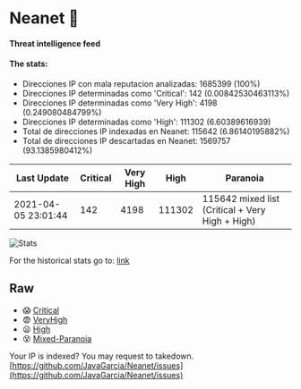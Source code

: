 # Neanet :hocho:
#### Threat intelligence feed
#### The stats:

- Direcciones IP con mala reputacion analizadas: 1685399 (100%)
- Direcciones IP determinadas como 'Critical':  142 (0.00842530463113%)
- Direcciones IP determinadas como 'Very High':  4198 (0.249080484799%)
- Direcciones IP determinadas como 'High':  111302 (6.60389616939)
- Total de direcciones IP indexadas en Neanet:  115642 (6.86140195882%)
- Total de direcciones IP descartadas en Neanet:  1569757 (93.1385980412%)

| Last Update | Critical | Very High | High | Paranoia |
| --- | --- | --- | --- | --- |
| 2021-04-05 23:01:44 | 142 | 4198 | 111302 | 115642 mixed list (Critical + Very High + High)|

![Stats](https://docs.google.com/spreadsheets/d/e/2PACX-1vSnaNMIXVabIpDJjufMlzH7poXnshF3mgd8Is1g9ytUEzVsP5my4Trn8f-xkoLLQ38xpL3HtmUexLo6/pubchart?oid=501124687&format=image)

For the historical stats go to: [link](/stats.csv)
## Raw
- :scream: [Critical](https://raw.githubusercontent.com/JavaGarcia/Neanet/master/blacklists/neanet_critical.txt)
- :fearful: [VeryHigh](https://raw.githubusercontent.com/JavaGarcia/Neanet/master/blacklists/neanet_veryHigh.txtt)
- :frowning: [High](https://raw.githubusercontent.com/JavaGarcia/Neanet/master/blacklists/neanet_high.txt)
- :dizzy_face: [Mixed-Paranoia](https://raw.githubusercontent.com/JavaGarcia/Neanet/master/blacklists/neanet_all.txt)


Your IP is indexed? You may request to takedown. [https://github.com/JavaGarcia/Neanet/issues](https://github.com/JavaGarcia/Neanet/issues)






































































































































































































































































































































































































































































































































































































































































































































































































































































































































































































































































































































































































































































































































































































































































































































































































































































































































































































































































































































































































































































































































































































































































































































































































































































































































































































































































































































































































































































































































































































































































































































































































































































































































































































































































































































































































































































































































































































































































































































































































































































































































































































































































































































































































































































































































































































































































































































































































































































































































































































































































































































































































































































































































































































































































































































































































